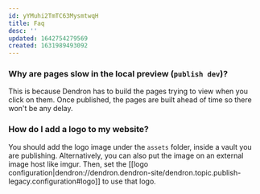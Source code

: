```yaml
---
id: yYMuhi2TmTC63MysmtwqH
title: Faq
desc: ''
updated: 1642754279569
created: 1631989493092
---
```



### Why are pages slow in the local preview (`publish dev`)?

This is because Dendron has to build the pages trying to view when you click on
them. Once published, the pages are built ahead of time so there won't be any delay.

### How do I add a logo to my website?

You should add the logo image under the `assets` folder, inside a vault you are publishing.
Alternatively, you can also put the image on an external image host like imgur.
Then, set the [[logo configuration|dendron://dendron.dendron-site/dendron.topic.publish-legacy.configuration#logo]] to use that logo.
